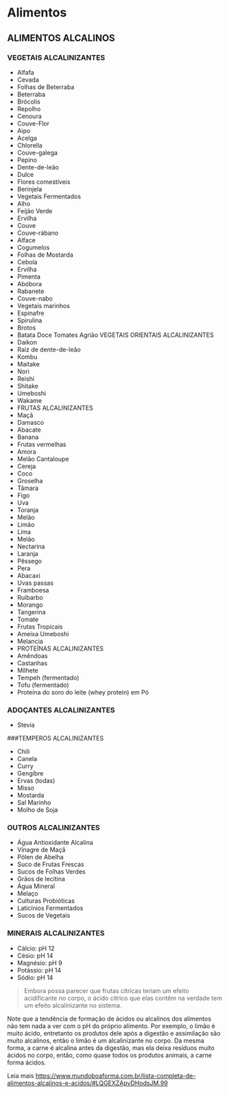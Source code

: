 # Alimentos

## ALIMENTOS ALCALINOS

### VEGETAIS ALCALINIZANTES

- Alfafa
- Cevada
- Folhas de Beterraba
- Beterraba
- Brócolis
- Repolho
- Cenoura
- Couve-Flor
- Aipo
- Acelga
- Chlorella
- Couve-galega
- Pepino
- Dente-de-leão
- Dulce
- Flores comestíveis
- Berinjela
- Vegetais Fermentados
- Alho
- Feijão Verde
- Ervilha
- Couve
- Couve-rábano
- Alface
- Cogumelos
- Folhas de Mostarda
- Cebola
- Ervilha
- Pimenta
- Abóbora
- Rabanete
- Couve-nabo
- Vegetais marinhos
- Espinafre
- Spirulina
- Brotos
- Batata Doce
Tomates
Agrião
VEGETAIS ORIENTAIS ALCALINIZANTES
- Daikon
- Raiz de dente-de-leão
- Kombu
- Maitake
- Nori
- Reishi
- Shitake
- Umeboshi
- Wakame
- FRUTAS ALCALINIZANTES
- Maçã
- Damasco
- Abacate
- Banana
- Frutas vermelhas
- Amora
- Melão Cantaloupe
- Cereja
- Coco
- Groselha
- Tâmara
- Figo
- Uva
- Toranja
- Melão
- Limão
- Lima
- Melão
- Nectarina
- Laranja
- Pêssego
- Pera
- Abacaxi
- Uvas passas
- Framboesa
- Ruibarbo
- Morango
- Tangerina
- Tomate
- Frutas Tropicais
- Ameixa Umeboshi
- Melancia
- PROTEÍNAS ALCALINIZANTES
- Amêndoas
- Castanhas
- Milhete
- Tempeh (fermentado)
- Tofu (fermentado)
- Proteína do soro do leite (whey protein)  em Pó

### ADOÇANTES ALCALINIZANTES
- Stevia

###TEMPEROS ALCALINIZANTES
- Chili
- Canela
- Curry
- Gengibre
- Ervas (todas)
- Misso
- Mostarda
- Sal Marinho
- Molho de Soja

### OUTROS ALCALINIZANTES
- Água Antioxidante Alcalina
- Vinagre de Maçã
- Pólen de Abelha
- Suco de Frutas Frescas
- Sucos de Folhas Verdes
- Grãos de lecitina
- Água Mineral
- Melaço
- Culturas Probióticas
- Laticínios Fermentados
- Sucos de Vegetais

### MINERAIS ALCALINIZANTES
- Cálcio: pH 12
- Césio: pH 14
- Magnésio: pH 9
- Potássio: pH 14
- Sódio: pH 14


> Embora possa parecer que frutas cítricas teriam um efeito acidificante no corpo, o ácido cítrico que elas contêm na verdade tem um efeito alcalinizante no sistema.

Note que a tendência de formação de ácidos ou alcalinos dos alimentos não tem nada a ver com o pH do próprio alimento. Por exemplo, o limão é muito ácido, entretanto os produtos dele após a digestão e assimilação são muito alcalinos, então o limão é um alcalinizante no corpo. Da mesma forma, a carne é alcalina antes da digestão, mas ela deixa resíduos muito ácidos no corpo, então, como quase todos os produtos animais, a carne forma ácidos.

Leia mais https://www.mundoboaforma.com.br/lista-completa-de-alimentos-alcalinos-e-acidos/#LQGEXZApvDHodsJM.99